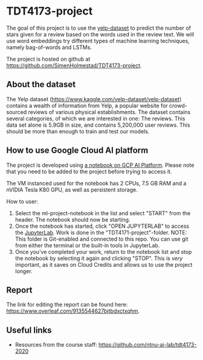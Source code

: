 # TDT4173-project

The goal of this project is to use the [yelp-dataset](https://www.kaggle.com/yelp-dataset/yelp-dataset) to predict the number of stars given for a review based on the words used in the review text. We will use word embeddings try different types of machine learning techniques, namely bag-of-words and LSTMs.

The project is hosted on github at <https://github.com/SimenHolmestad/TDT4173-project>.

## About the dataset

The Yelp dataset (<https://www.kaggle.com/yelp-dataset/yelp-dataset>) contains a wealth of information from Yelp, a popular website for crowd-sourced reviews of various physical establishments. The dataset contains several categories, of which we are interested in one: The reviews. This data set alone is 5.9GB in size, and contains 5,200,000 user reviews. This should be more than enough to train and test our models.

## How to use Google Cloud AI platform

The project is developed using [a notebook on GCP AI Platform](https://console.cloud.google.com/ai-platform/notebooks/list/instances?project=tdt4173-ml-project). Please note that you need to be added to the project before trying to access it.

The VM instanced used for the notebook has 2 CPUs, 7.5 GB RAM and a nVIDIA Tesla K80 GPU, as well as persistent storage.

How to user:

1. Select the ml-project-notebook in the list and select "START" from the header. The notebook should now be starting.
2. Once the notebook has started, click "OPEN JUPYTERLAB" to access the [JupyterLab](https://jupyterlab.readthedocs.io/en/stable/#). Work is done in the "TDT4171-project"-folder.
   NOTE: This folder is Git-enabled and connected to this repo. You can use git from either the terminal or the built-in tools in JupyterLab.
3. Once you've completed your work, return to the notebook list and stop the notebook by selecting it again and clicking "STOP". This is _*very*_ important, as it saves on Cloud Credits and allows us to use the project longer.

## Report

The link for editing the report can be found here: <https://www.overleaf.com/9135544627bjtbdxctxqhm>.

## Useful links

- Resources from the course staff: <https://github.com/ntnu-ai-lab/tdt4173-2020>
